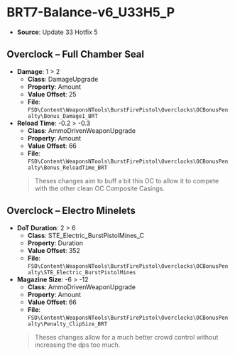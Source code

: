 # BRT7-Balance-v6_U33H5_P
* **Source**: Update 33 Hotfix 5

## Overclock – Full Chamber Seal
* **Damage**: 1 > 2
  * **Class**: DamageUpgrade
  * **Property**: Amount
  * **Value Offset**: 25
  * **File**: `FSD\Content\WeaponsNTools\BurstFirePistol\Overclocks\OCBonusPenalty\Bonus_Damage1_BRT`
* **Reload Time**: -0.2 > -0.3
  * **Class**: AmmoDrivenWeaponUpgrade
  * **Property**: Amount
  * **Value Offset**: 66
  * **File**: `FSD\Content\WeaponsNTools\BurstFirePistol\Overclocks\OCBonusPenalty\Bonus_ReloadTime_BRT`
  > Theses changes aim to buff a bit this OC to allow it to compete with the other clean OC Composite Casings.

## Overclock – Electro Minelets
* **DoT Duration**: 2 > 6
  * **Class**: STE_Electric_BurstPistolMines_C
  * **Property**: Duration
  * **Value Offset**: 352
  * **File**: `FSD\Content\WeaponsNTools\BurstFirePistol\Overclocks\OCBonusPenalty\STE_Electric_BurstPistolMines`
* **Magazine Size**: -6 > -12
  * **Class**: AmmoDrivenWeaponUpgrade
  * **Property**: Amount
  * **Value Offset**: 66
  * **File**: `FSD\Content\WeaponsNTools\BurstFirePistol\Overclocks\OCBonusPenalty\Penalty_ClipSize_BRT`
  > Theses changes allow for a much better crowd control without increasing the dps too much.
